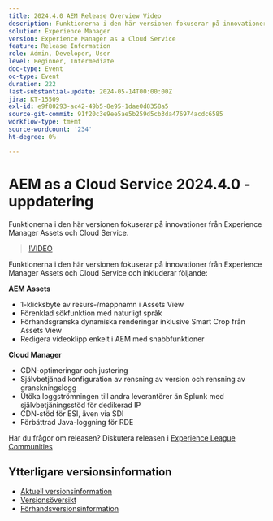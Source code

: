 ```yaml
---
title: 2024.4.0 AEM Release Overview Video
description: Funktionerna i den här versionen fokuserar på innovationer från Experience Manager Assets och Cloud Service och omfattar följande:AEM Assets:1-click asset asset/ folder rename in Assets ViewEnklare sökning med naturligt språkFörhandsgranska dynamiska renderingar inklusive Smart Crop from Assets View Edit Videos easily within AEM with Express Quick ActionsCloud Manager:CDN optimizations and tuningSjälvserverkonfiguration av versionsrensning och granskningsloggens rensningsunderhållsaktiviteterUtöka direktuppspelningen till andra leverantörer än Splunk, med självbetjäningsstöd för dedikerad IP-supportCDN-stöd för ESI, även via SDIImproved Java log experience for RDE
solution: Experience Manager
version: Experience Manager as a Cloud Service
feature: Release Information
role: Admin, Developer, User
level: Beginner, Intermediate
doc-type: Event
oc-type: Event
duration: 222
last-substantial-update: 2024-05-14T00:00:00Z
jira: KT-15509
exl-id: e9f80293-ac42-49b5-8e95-1dae0d8358a5
source-git-commit: 91f20c3e9ee5ae5b259d5cb3da476974acdc6585
workflow-type: tm+mt
source-wordcount: '234'
ht-degree: 0%

---
```


# AEM as a Cloud Service 2024.4.0 - uppdatering

Funktionerna i den här versionen fokuserar på innovationer från Experience Manager Assets och Cloud Service.

>[!VIDEO](https://video.tv.adobe.com/v/3429111/?learn=on)

Funktionerna i den här versionen fokuserar på innovationer från Experience Manager Assets och Cloud Service och inkluderar följande:

**AEM Assets**
* 1-klicksbyte av resurs-/mappnamn i Assets View
* Förenklad sökfunktion med naturligt språk
* Förhandsgranska dynamiska renderingar inklusive Smart Crop från Assets View
* Redigera videoklipp enkelt i AEM med snabbfunktioner

**Cloud Manager**
* CDN-optimeringar och justering
* Självbetjänad konfiguration av rensning av version och rensning av granskningslogg
* Utöka loggströmningen till andra leverantörer än Splunk med självbetjäningsstöd för dedikerad IP
* CDN-stöd för ESI, även via SDI
* Förbättrad Java-loggning för RDE

Har du frågor om releasen?  Diskutera releasen i [Experience League Communities](https://adobe.ly/44Ofo8H)

## Ytterligare versionsinformation

* [Aktuell versionsinformation](https://experienceleague.adobe.com/docs/experience-manager-cloud-service/content/release-notes/home.html)
* [Versionsöversikt](https://experienceleague.adobe.com/docs/experience-manager-release-information/aem-release-updates/update-releases-roadmap.html)
* [Förhandsversionsinformation](https://experienceleague.adobe.com/docs/experience-manager-cloud-service/content/release-notes/prerelease.html)
